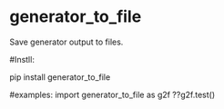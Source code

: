 # generator_to_file
Save generator output to files.

#Instll:

pip install generator_to_file

#examples:
import generator_to_file as g2f
??g2f.test()